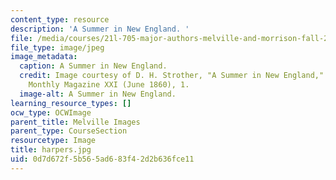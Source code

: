 ```yaml
---
content_type: resource
description: 'A Summer in New England. '
file: /media/courses/21l-705-major-authors-melville-and-morrison-fall-2003/0d7d672f5b565ad683f42d2b636fce11_harpers.jpg
file_type: image/jpeg
image_metadata:
  caption: A Summer in New England.
  credit: Image courtesy of D. H. Strother, "A Summer in New England," in Harper's
    Monthly Magazine XXI (June 1860), 1.
  image-alt: A Summer in New England.
learning_resource_types: []
ocw_type: OCWImage
parent_title: Melville Images
parent_type: CourseSection
resourcetype: Image
title: harpers.jpg
uid: 0d7d672f-5b56-5ad6-83f4-2d2b636fce11
---
```

